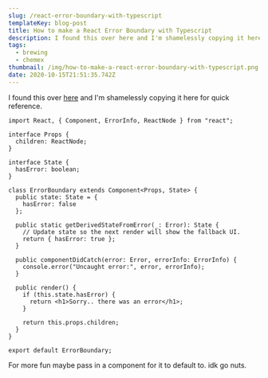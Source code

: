 ```yaml
---
slug: /react-error-boundary-with-typescript
templateKey: blog-post
title: How to make a React Error Boundary with Typescript
description: I found this over here and I'm shamelessly copying it here for quick reference.
tags:
  - brewing
  - chemex
thumbnail: /img/how-to-make-a-react-error-boundary-with-typescript.png
date: 2020-10-15T21:51:35.742Z
---
```


I found this over [here](https://react-typescript-cheatsheet.netlify.app/docs/basic/getting-started/error_boundaries/) and I'm shamelessly copying it here for quick reference.

```javascript{numberLines: true}
import React, { Component, ErrorInfo, ReactNode } from "react";

interface Props {
  children: ReactNode;
}

interface State {
  hasError: boolean;
}

class ErrorBoundary extends Component<Props, State> {
  public state: State = {
    hasError: false
  };

  public static getDerivedStateFromError(_: Error): State {
    // Update state so the next render will show the fallback UI.
    return { hasError: true };
  }

  public componentDidCatch(error: Error, errorInfo: ErrorInfo) {
    console.error("Uncaught error:", error, errorInfo);
  }

  public render() {
    if (this.state.hasError) {
      return <h1>Sorry.. there was an error</h1>;
    }

    return this.props.children;
  }
}

export default ErrorBoundary;
```

For more fun maybe pass in a component for it to default to. idk go nuts.

